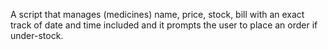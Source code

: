 A script that manages (medicines) name, price, stock, bill with an exact track of date and time included and it prompts the user to place an order if under-stock.
